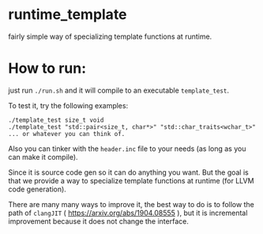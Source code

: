 # runtime_template
fairly simple way of specializing template functions at runtime.


# How to run:
just run `./run.sh` and it will compile to an executable `template_test`.

To test it, try the following examples:
```
./template_test size_t void
./template_test "std::pair<size_t, char*>" "std::char_traits<wchar_t>"
... or whatever you can think of.
```

Also you can tinker with the `header.inc` file to your needs (as long as you can make it compile).

Since it is source code gen so it can do anything you want. But the goal is that we provide a way to specialize template functions at runtime (for LLVM code generation).

There are many many ways to improve it, the best way to do is to follow the path of `clangJIT` ( https://arxiv.org/abs/1904.08555 ), but it is incremental improvement because it does not change the interface.
